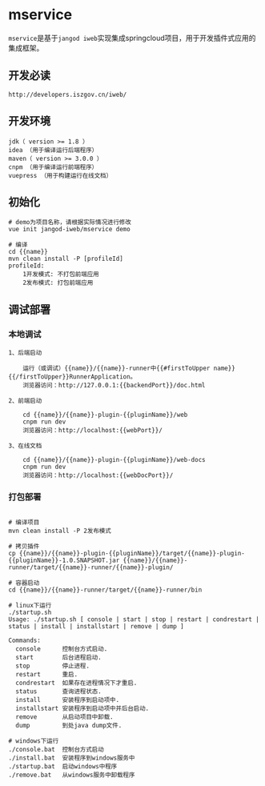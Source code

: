 # mservice

`mservice`是基于`jangod iweb`实现集成springcloud项目，用于开发插件式应用的集成框架。


## 开发必读

    http://developers.iszgov.cn/iweb/

## 开发环境

    jdk（ version >= 1.8 ）
    idea （用于编译运行后端程序）
    maven（ version >= 3.0.0 ）
    cnpm （用于编译运行前端程序）
    vuepress （用于构建运行在线文档）

## 初始化
``` shell
# demo为项目名称，请根据实际情况进行修改
vue init jangod-iweb/mservice demo

# 编译
cd {{name}}
mvn clean install -P [profileId]
profileId:
	1开发模式: 不打包前端应用
	2发布模式: 打包前端应用
```

## 调试部署

### 本地调试

    1、后端启动
    
        运行（或调试）{{name}}/{{name}}-runner中{{#firstToUpper name}}{{/firstToUpper}}RunnerApplication。
        浏览器访问：http://127.0.0.1:{{backendPort}}/doc.html

    2、前端启动

        cd {{name}}/{{name}}-plugin-{{pluginName}}/web
        cnpm run dev
        浏览器访问：http://localhost:{{webPort}}/

    3、在线文档
        
        cd {{name}}/{{name}}-plugin-{{pluginName}}/web-docs
        cnpm run dev
        浏览器访问：http://localhost:{{webDocPort}}/


### 打包部署

``` shell

# 编译项目
mvn clean install -P 2发布模式

# 拷贝插件
cp {{name}}/{{name}}-plugin-{{pluginName}}/target/{{name}}-plugin-{{pluginName}}-1.0.SNAPSHOT.jar {{name}}/{{name}}-runner/target/{{name}}-runner/{{name}}-plugin/

# 容器启动
cd {{name}}/{{name}}-runner/target/{{name}}-runner/bin

# linux下运行
./startup.sh
Usage: ./startup.sh [ console | start | stop | restart | condrestart | status | install | installstart | remove | dump ]

Commands:
  console      控制台方式启动.
  start        后台进程启动.
  stop         停止进程.
  restart      重启.
  condrestart  如果存在进程情况下才重启.
  status       查询进程状态.
  install      安装程序到启动项中.
  installstart 安装程序到启动项中并后台启动.
  remove       从启动项目中卸载.
  dump         到处java dump文件.
  
# windows下运行
./console.bat  控制台方式启动
./install.bat  安装程序到windows服务中
./startup.bat  启动windows中程序
./remove.bat   从windows服务中卸载程序
```

